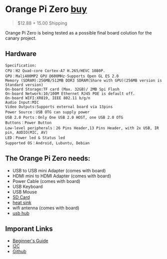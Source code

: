 # Orange Pi Zero [buy](https://www.amazon.com/gp/product/B07ZYJGPF8) 

> $12.88 + 15.00 Shipping

Orange Pi Zero is being tested as a possible final board colution for the canary project.

## Hardware

```
Specification:
CPU：H2 Quad-core Cortex-A7 H.265/HEVC 1080P.
GPU：Mali400MP2 GPU @600MHz·Supports Open GL ES 2.0
Memory (SDRAM):256MB/512MB DDR3 SDRAM(Share with GPU)(256MB version is Standard version)
On-board Storage:TF card (Max. 32GB)/ 2MB Spi Flash
On-board Network:10/100M Ethernet RJ45 POE is default off.
On-board WIFI:XR819, IEEE 802.11 b/g/n
Audio Input:MIC
Video Outputs:Supports external board via 13pins
Power Source：USB OTG can supply power
USB 2.0 Ports：Only One USB 2.0 HOST, one USB 2.0 OTG
Buttons：Power Button
Low-level peripherals：26 Pins Header,13 Pins Header, with 2x USB, IR pin, AUDIO(MIC, AV)
LED：Power led & Status led
Supported OS：Android, Lubuntu, Debian
```

## The Orange Pi Zero needs:

* USB to USB mini Adapter (comes with board)
* HDMI mini to HDMI Adapter (comes with board)
* Power Cable (comes with board)
* USB Keyboard
* USB Mouse
* [SD Card](https://www.amazon.com/gp/product/B089DPCJS1) 
* [heat sink](https://www.amazon.com/gp/product/B01EE4W730)
* wifi antenna (comes with board)
* [usb hub](https://www.amazon.com/gp/product/B08D6F5Z34)

## Imporant Links

* [Beginner's Guide](https://lucsmall.com/2017/01/19/beginners-guide-to-the-orange-pi-zero/#:~:text=Open%20PuTTY%20by%20selecting%20it,type%20is%20set%20to%20SSH.)
* [I2C](https://discourse.nodered.org/t/i2c-on-orangepi-zero/21777)
* [Github](https://gist.github.com/probonopd/97f6826cc5aa3c0c0950682b0bc266bc)